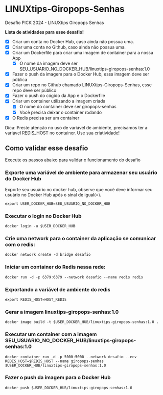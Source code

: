# LINUXtips-Giropops-Senhas
Desafio PICK 2024 - LINUXtips Giropops Senhas

**Lista de atividades para esse desafio!**

- [x] Criar um conta no Docker Hub, caso ainda não possua uma.
- [x] Criar uma conta no Github, caso ainda não possua uma.
- [x] Criar um Dockerfile para criar uma imagem de container para a nossa App
    - [x] O nome da imagem deve ser SEU_USUARIO_NO_DOCKER_HUB/linuxtips-giropops-senhas:1.0
- [x] Fazer o push da imagem para o Docker Hub, essa imagem deve ser pública
- [x] Criar um repo no Github chamado LINUXtips-Giropops-Senhas, esse repo deve ser público
- [x] Fazer o push do cógido da App e o Dockerfile
- [x] Criar um container utilizando a imagem criada
    - [x]  O nome do container deve ser giropops-senhas
    - [x]  Você precisa deixar o container rodando
- [x] O Redis precisa ser um container

Dica: Preste atenção no uso de variável de ambiente, precisamos ter a variável REDIS_HOST no container. Use sua criatividade!

## Como validar esse desafio

Execute os passos abaixo para validar o funcionamento do desafio

### Exporte uma variável de ambiente para armazenar seu usuário do Docker Hub
Exporte seu usuário no docker hub, observe que você deve informar seu usuário no Docker Hub após o sinal de igual(=).

```
export USER_DOCKER_HUB=SEU_USUARIO_NO_DOCKER_HUB
```

### Executar o login no Docker Hub
```
docker login -u $USER_DOCKER_HUB
```

### Crie uma network para o container da aplicação se comunicar com o redis:

```
docker network create -d bridge desafio
```

### Iniciar um container do Redis nessa rede:

```
docker run -d -p 6379:6379 --network desafio --name redis redis
```

### Exportando a variável de ambiente do redis
```
export REDIS_HOST=HOST_REDIS
```

### Gerar a imagem linuxtips-giropops-senhas:1.0
```
docker image build -t $USER_DOCKER_HUB/linuxtips-giropops-senhas:1.0 .
```

### Executar um container com a imagem SEU_USUARIO_NO_DOCKER_HUB/linuxtips-giropops-senhas:1.0

```
docker container run -d -p 5000:5000 --network desafio --env REDIS_HOST=$REDIS_HOST --name giropops-senhas $USER_DOCKER_HUB/linuxtips-giropops-senhas:1.0
```

### Fazer o push da imagem para o Docker Hub

```
docker push $USER_DOCKER_HUB/linuxtips-giropops-senhas:1.0
```

